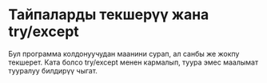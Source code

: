 # Тайпаларды текшерүү жана try/except

Бул программа колдонуучудан маанини сурап, ал санбы же жокпу текшерет. 
Ката болсо try/except менен кармалып, туура эмес маалымат тууралуу билдирүү чыгат.
